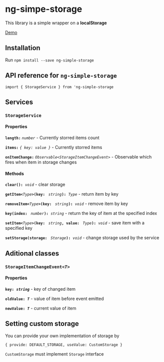 # ng-simpe-storage

This library is a simple wrapper on a **localStorage**

[Demo](https://atishin.github.io/ng-simple-storage)

## Installation

Run `npm install --save ng-simple-storage`

## API reference for `ng-simple-storage`

`import { StorageService } from 'ng-simple-storage`

## Services

### `StorageService`

#### Properties

**`length:`** *`number`* - Currently storred items count

**`items:`** *`{ key: value }`* -  Currently storred items

**`onItemChange:`** *`Observable<StorageItemChangeEvent>`* - Observable which fires when item in storage changes



#### Methods

__`clear(): `__*`void`* - clear storage

__`getItem<`__*`Type`*__`>(key: `__ *`string`*__`): `__*`Type`* - return item by key

__`removeItem<`__*`Type`*__`>(key: `__ *`string`*__`): `__*`void`* - remove item by key

__`key(index: `__ *`number`*__`): `__*`string`* - return the key of item at the specified index

__`setItem<`__*`Type`*__`>(key: `__ *`string`*__`, value: `__ *`Type`*__`): `__*`void`* - save item with a specified key

__`setStorage(storage: `__ *`Storage`*__`): `__*`void`* - change storage used by the service

## Aditional classes

### `StorageItemChangeEvent<`_`T`_`>`

#### Properties

__`key: `*`string`*__ - key of changed item

__`oldValue: `*`T`*__ - value of item before event emitted

__`newValue: `*`T`*__ - current value of item

## Setting custom storage

You can provide your own implementation of storage by

    { provide: DEFAULT_STORAGE, useValue: CustomStorage }

`CustomStorage` must implement `Storage` interface
